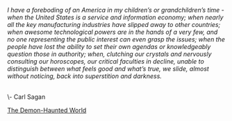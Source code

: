 <i>I have a foreboding of an America in my children’s or grandchildren’s time - when the United States is a service and information economy; when nearly all the key manufacturing industries have slipped away to other countries; when awesome technological powers are in the hands of a very few, and no one representing the public interest can even grasp the issues; when the people have lost the ability to set their own agendas or knowledgeably question those in authority; when, clutching our crystals and nervously consulting our horoscopes, our critical faculties in decline, unable to distinguish between what feels good and what’s true, we slide, almost without noticing, back into superstition and darkness.</i>
 
<br>
\- Carl Sagan

[The Demon-Haunted World](http://www.cittainvisibili.com/en/portfolio/zaira-incisione-en.html)
